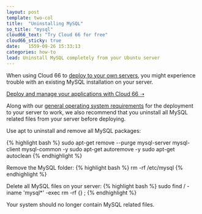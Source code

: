 ```yaml
---
layout: post
template: two-col
title:  "Uninstalling MySQL"
so_title: "mysql"
cloud66_text: "Try Cloud 66 for free"
cloud66_sticky: true
date:   1559-09-26 15:33:13
categories: how-to
lead: Uninstall MySQL completely from your Ubuntu server
---
```


When using Cloud 66 to [deploy to your own servers](/getting-started/standalone-servers.html), you might experience trouble with an existing MySQL installation on your server.

<p>
<a target="_blank" rel="nofollow" class="button-home" href="http://app.cloud66.com/?utm_source=help&utm_medium=web&utm_campaign=help-page">Deploy and manage your applications with Cloud 66 &#10141;</a>
</p>

Along with our [general operating system requirements](/stacks/operating-system-information.html) for the deployment to your server to work, we also recommend that you uninstall all MySQL related files from your server before deploying.

Use apt to uninstall and remove all MySQL packages:

{% highlight bash %}
sudo apt-get remove --purge mysql-server mysql-client mysql-common -y
sudo apt-get autoremove -y
sudo apt-get autoclean
{% endhighlight %}

Remove the MySQL folder:
{% highlight bash %}
rm -rf /etc/mysql
{% endhighlight %}

Delete all MySQL files on your server:
{% highlight bash %}
sudo find / -iname 'mysql*' -exec rm -rf {} \;
{% endhighlight %}

Your system should no longer contain MySQL related files.

